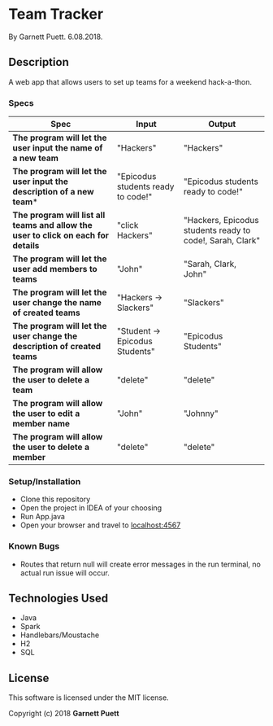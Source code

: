 # Team Tracker

By Garnett Puett. 6.08.2018.

## Description

A web app that allows users to set up teams for a weekend hack-a-thon.

### Specs
| Spec | Input | Output |
| --- | --- | --- |
|**The program will let the user input the name of a new team**| "Hackers" | "Hackers" |
|**The program will let the user input the description of a new team***| "Epicodus students ready to code!" | "Epicodus students ready to code!" |
|**The program will list all teams and allow the user to click on each for details**| "click Hackers" | "Hackers, Epicodus students ready to code!, Sarah, Clark" |
|**The program will let the user add members to teams**| "John" | "Sarah, Clark, John" |
|**The program will let the user change the name of created teams**| "Hackers -> Slackers" | "Slackers" |
|**The program will let the user change the description of created teams**| "Student -> Epicodus Students" | "Epicodus Students" |
|**The program will allow the user to delete a team**| "delete" | "delete" |
|**The program will allow the user to edit a member name**| "John" | "Johnny" |
|**The program will allow the user to delete a member**| "delete" | "delete" |


### Setup/Installation
* Clone this repository
* Open the project in IDEA of your choosing
* Run App.java
* Open your browser and travel to <a href="http://localhost:4567">localhost:4567</a>

### Known Bugs
* Routes that return null will create error messages in the run terminal, no actual run issue will occur.

## Technologies Used
* Java
* Spark
* Handlebars/Moustache
* H2
* SQL

## License
This software is licensed under the MIT license.

Copyright (c) 2018 **Garnett Puett**